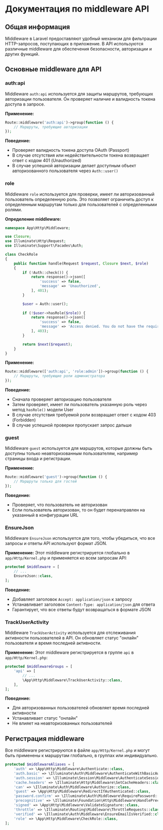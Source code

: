 # Документация по middleware API

## Общая информация

Middleware в Laravel предоставляют удобный механизм для фильтрации HTTP-запросов, поступающих в приложение. В API используются различные middleware для обеспечения безопасности, авторизации и других функций.

## Основные middleware для API

### auth:api

Middleware `auth:api` используется для защиты маршрутов, требующих авторизации пользователя. Он проверяет наличие и валидность токена доступа в запросе.

**Применение:**
```php
Route::middleware('auth:api')->group(function () {
    // Маршруты, требующие авторизации
});
```

**Поведение:**
- Проверяет валидность токена доступа OAuth (Passport)
- В случае отсутствия или недействительности токена возвращает ответ с кодом 401 (Unauthorized)
- В случае успешной авторизации делает доступным объект авторизованного пользователя через `Auth::user()`

### role

Middleware `role` используется для проверки, имеет ли авторизованный пользователь определенную роль. Это позволяет ограничить доступ к определенным маршрутам только для пользователей с определенными ролями.

**Определение middleware:**
```php
namespace App\Http\Middleware;

use Closure;
use Illuminate\Http\Request;
use Illuminate\Support\Facades\Auth;

class CheckRole
{
    public function handle(Request $request, Closure $next, $role)
    {
        if (!Auth::check()) {
            return response()->json([
                'success' => false,
                'message' => 'Unauthorized',
            ], 401);
        }

        $user = Auth::user();
        
        if (!$user->hasRole($role)) {
            return response()->json([
                'success' => false,
                'message' => 'Access denied. You do not have the required permissions.',
            ], 403);
        }

        return $next($request);
    }
}
```

**Применение:**
```php
Route::middleware(['auth:api', 'role:admin'])->group(function () {
    // Маршруты, требующие роли администратора
});
```

**Поведение:**
- Сначала проверяет авторизацию пользователя
- Затем проверяет, имеет ли пользователь указанную роль через метод `hasRole()` модели User
- В случае отсутствия требуемой роли возвращает ответ с кодом 403 (Forbidden)
- В случае успешной проверки пропускает запрос дальше

### guest

Middleware `guest` используется для маршрутов, которые должны быть доступны только неавторизованным пользователям, например страницы входа и регистрации.

**Применение:**
```php
Route::middleware('guest')->group(function () {
    // Маршруты только для гостей
});
```

**Поведение:**
- Проверяет, что пользователь не авторизован
- Если пользователь авторизован, то он будет перенаправлен на указанный в конфигурации URL

### EnsureJson

Middleware `EnsureJson` используется для того, чтобы убедиться, что все запросы и ответы API используют формат JSON.

**Применение:**
Этот middleware регистрируется глобально в `app/Http/Kernel.php` и применяется ко всем запросам API:

```php
protected $middleware = [
    // ...
    EnsureJson::class,
];
```

**Поведение:**
- Добавляет заголовок `Accept: application/json` к запросу
- Устанавливает заголовок `Content-Type: application/json` для ответа
- Гарантирует, что все ответы будут возвращаться в формате JSON

### TrackUserActivity

Middleware `TrackUserActivity` используется для отслеживания активности пользователей в API. Он обновляет статус "онлайн" пользователя и время последней активности.

**Применение:**
Этот middleware регистрируется в группе `api` в `app/Http/Kernel.php`:

```php
protected $middlewareGroups = [
    'api' => [
        // ...
        \App\Http\Middleware\TrackUserActivity::class,
    ],
];
```

**Поведение:**
- Для авторизованных пользователей обновляет время последней активности
- Устанавливает статус "онлайн"
- Не влияет на неавторизованных пользователей

## Регистрация middleware

Все middleware регистрируются в файле `app/Http/Kernel.php` и могут быть применены к маршрутам глобально, в группах или индивидуально.

```php
protected $middlewareAliases = [
    'auth' => \App\Http\Middleware\Authenticate::class,
    'auth.basic' => \Illuminate\Auth\Middleware\AuthenticateWithBasicAuth::class,
    'auth.session' => \Illuminate\Session\Middleware\AuthenticateSession::class,
    'cache.headers' => \Illuminate\Http\Middleware\SetCacheHeaders::class,
    'can' => \Illuminate\Auth\Middleware\Authorize::class,
    'guest' => \App\Http\Middleware\RedirectIfAuthenticated::class,
    'password.confirm' => \Illuminate\Auth\Middleware\RequirePassword::class,
    'precognitive' => \Illuminate\Foundation\Http\Middleware\HandlePrecognitiveRequests::class,
    'signed' => \App\Http\Middleware\ValidateSignature::class,
    'throttle' => \Illuminate\Routing\Middleware\ThrottleRequests::class,
    'verified' => \Illuminate\Auth\Middleware\EnsureEmailIsVerified::class,
    'role' => \App\Http\Middleware\CheckRole::class,
];
``` 